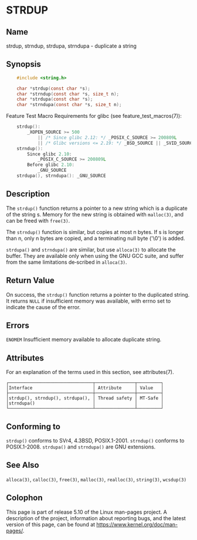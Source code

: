 # STRDUP

## Name

strdup, strndup, strdupa, strndupa - duplicate a string

## Synopsis

```C
    #include <string.h>

    char *strdup(const char *s);
    char *strndup(const char *s, size_t n);
    char *strdupa(const char *s);
    char *strndupa(const char *s, size_t n);
```

Feature Test Macro Requirements for glibc (see feature_test_macros(7)):

```C
    strdup():
        _XOPEN_SOURCE >= 500
            || /* Since glibc 2.12: */ _POSIX_C_SOURCE >= 200809L
            || /* Glibc versions <= 2.19: */ _BSD_SOURCE || _SVID_SOURCE
    strndup():
        Since glibc 2.10:
            _POSIX_C_SOURCE >= 200809L
        Before glibc 2.10:
            _GNU_SOURCE
    strdupa(), strndupa(): _GNU_SOURCE
```

## Description

The `strdup()` function returns a pointer to a new string which is a duplicate 
of the string s. Memory for the new string is obtained with `malloc(3)`, and 
can be freed with `free(3)`.

The `strndup()` function is similar, but copies at most n bytes. If s is 
longer than n, only n bytes are copied, and a terminating null byte ('\0') is 
added.

`strdupa()`  and  `strndupa()` are  similar, but use `alloca(3)` to allocate 
the buffer. They are available only when using the GNU GCC suite, and suffer 
from the same limitations de‐scribed in `alloca(3)`.

## Return Value

On success, the `strdup()` function returns a pointer to the duplicated 
string. It returns `NULL` if insufficient memory was available, with errno 
set to indicate the cause  of the error.

## Errors

`ENOMEM` Insufficient memory available to allocate duplicate string.

## Attributes
For an explanation of the terms used in this section, see attributes(7).

```
┌────────────────────────────────┬───────────────┬─────────┐
│Interface                       │ Attribute     │ Value   │
├────────────────────────────────┼───────────────┼─────────┤
│strdup(), strndup(), strdupa(), │ Thread safety │ MT-Safe │
│strndupa()                      │               │         │
└────────────────────────────────┴───────────────┴─────────┘
```

## Conforming to

`strdup()` conforms to SVr4, 4.3BSD, POSIX.1-2001. `strndup()` conforms to 
POSIX.1-2008. `strdupa()` and `strndupa()` are GNU extensions.


## See Also

`alloca(3)`, `calloc(3)`, `free(3)`, `malloc(3)`, `realloc(3)`, `string(3)`, 
`wcsdup(3)`

## Colophon

This page is part of release 5.10 of the Linux man-pages project. A 
description of the project, information about reporting bugs, and the latest 
version of this page, can be found at https://www.kernel.org/doc/man-pages/.

